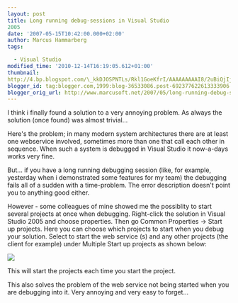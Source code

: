 ```yaml
---
layout: post
title: Long running debug-sessions in Visual Studio
2005
date: '2007-05-15T10:42:00.000+02:00'
author: Marcus Hammarberg
tags:

  - Visual Studio
modified_time: '2010-12-14T16:19:05.612+01:00'
thumbnail:
http://4.bp.blogspot.com/\_kkDJOSPNTLs/Rkl1GoeKfrI/AAAAAAAAAI8/2uBiQjIj2nY/s72-c/solutionprops.JPG
blogger_id: tag:blogger.com,1999:blog-36533086.post-692377622613333906
blogger_orig_url: http://www.marcusoft.net/2007/05/long-running-debug-sessions-in-visual.html
---
```



<div>

I think i finally found a solution to a very annoying problem. As always
the solution (once found) was almost trivial...

</div>

<div>

</div>



<div>

Here's the problem; in many modern system architectures there are at
least one webservice involved, sometimes more than one that call each
other in sequence. When such a system is debugged in Visual Studio it
now-a-days works very fine.

</div>

<div>

</div>



<div>

But... if you have a long running debugging session (like, for example,
yesterday when i demonstrated some features for my team) the debugging
fails all of a sudden with a time-problem. The error description doesn't
point you to anything good either.

</div>

<div>

</div>



<div>

However - some colleagues of mine showed me the possiblity to start
several projects at once when debugging. Right-click the solution in
Visual Studio 2005 and choose properties. Then go Common Properties -\>
<span id="SPELLING_ERROR_0" class="blsp-spelling-corrected">Start
up projects. Here you can choose which projects to start when you
debug your solution. Select to start the web service (s) and <span
id="SPELLING_ERROR_2" class="blsp-spelling-corrected">any other
projects (the client for example) under Multiple <span
id="SPELLING_ERROR_3" class="blsp-spelling-corrected">Start up
projects as shown below:

</div>

<div>

</div>

<img
src="http://4.bp.blogspot.com/_kkDJOSPNTLs/Rkl1GoeKfrI/AAAAAAAAAI8/2uBiQjIj2nY/s320/solutionprops.JPG"
id="BLOGGER_PHOTO_ID_5064708012758433458"
style="DISPLAY: block; MARGIN: 0px auto 10px; CURSOR: hand; TEXT-ALIGN: center"
data-border="0" />

<div>

</div>



<div>

This will start the projects each time you start the project.

</div>

<div>

</div>

<div>

This also solves the problem of the web service not being started
when you are debugging into it. Very annoying and very easy to forget...

</div>
